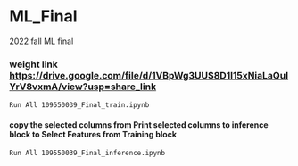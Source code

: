 # ML_Final
2022 fall ML final

### weight link https://drive.google.com/file/d/1VBpWg3UUS8D1l15xNiaLaQuIYrV8vxmA/view?usp=share_link
`
Run All 109550039_Final_train.ipynb
`
#### copy the selected columns from Print selected columns to inference block to Select Features from Training block
`
Run All 109550039_Final_inference.ipynb
`
